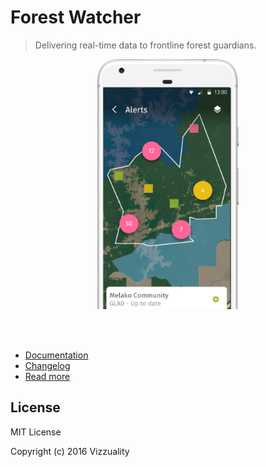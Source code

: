 # Forest Watcher
> Delivering real-time data to frontline forest guardians.
<p align="center"><img src="screen-shot.png" height=400></p>
<br>
<br>

- [Documentation](https://vizzuality.gitbooks.io/forest-watcher/content/)
- [Changelog](https://github.com/Vizzuality/forest-watcher/blob/master/CHANGELOG.md)
- [Read more](http://vizzuality.com/projects/forest-watcher)
## License
MIT License

Copyright (c) 2016 Vizzuality
